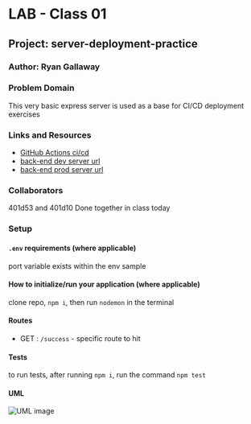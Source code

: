 # LAB - Class 01

## Project: server-deployment-practice

### Author: Ryan Gallaway

### Problem Domain

This very basic express server is used as a base for CI/CD deployment exercises

### Links and Resources

- [GitHub Actions ci/cd](https://github.com/Coff23/server-deployment-practice/actions)
- [back-end dev server url](https://lab-01-dev.onrender.com)
- [back-end prod server url](https://lab-01-main.onrender.com)

### Collaborators

401d53 and 401d10
Done together in class today

### Setup

#### `.env` requirements (where applicable)

port variable exists within the env sample


#### How to initialize/run your application (where applicable)

clone repo, `npm i`, then run `nodemon` in the terminal

#### Routes

- GET : `/success` - specific route to hit

#### Tests

to run tests, after running `npm i`, run the command `npm test`

#### UML

![UML image](./assets//example-server-uml.png)
